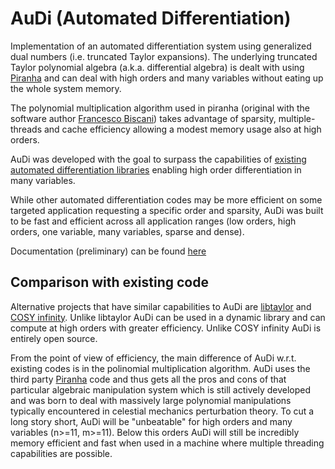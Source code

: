 # AuDi (Automated Differentiation)

Implementation of an automated differentiation system using generalized dual numbers (i.e. truncated Taylor expansions). The underlying truncated Taylor polynomial algebra (a.k.a. differential algebra) is dealt with using [Piranha](https://github.com/bluescarni/piranha) and can deal with high orders and many variables without eating up the whole system memory.

The polynomial multiplication algorithm used in piranha (original with the software author [Francesco Biscani](https://github.com/bluescarni)) takes advantage of sparsity, multiple-threads and cache efficiency allowing a modest memory usage also at high orders.

AuDi was developed with the goal to surpass the capabilities of [existing automated differentiation libraries](http://www.autodiff.org/?module=Tools) enabling high order differentiation in many variables.

While other automated differentiation codes may be more efficient on some targeted application requesting a specific order and sparsity, AuDi was built to be fast and efficient across all application ranges (low orders, high orders, one variable, many variables, sparse and dense). 

Documentation (preliminary) can be found [here](http://darioizzo.github.io/audi/)

## Comparison with existing code

Alternative projects that have similar capabilities to AuDi are [libtaylor](https://code.google.com/p/libtaylor/) and [COSY infinity](http://bt.pa.msu.edu/index_cosy.htm). Unlike libtaylor AuDi can be used in a dynamic library and can compute at high orders with greater efficiency. Unlike COSY infinity AuDi is entirely open source. 

From the point of view of efficiency, the main difference of AuDi w.r.t. existing codes is in the polinomial multiplication algorithm. AuDi uses the third party [Piranha](https://github.com/bluescarni/piranha) code and thus gets all the pros and cons of that particular algebraic manipulation system which is still actively developed and was born to deal with massively large polynomial manipulations typically encountered in celestial mechanics perturbation theory. To cut a long story short, AuDi will be "unbeatable" for high orders and many variables (n>=11, m>=11). Below this orders AuDi will still be incredibly memory efficient and fast when used in a machine where multiple threading capabilities are possible.
